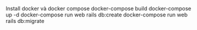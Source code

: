 Install docker và docker compose
docker-compose build
docker-compose up -d
docker-compose  run web rails db:create
docker-compose  run web rails db:migrate
